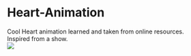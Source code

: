 # Heart-Animation

Cool Heart animation learned and taken from online resources. <br>
Inspired from a show. 
<br>
<img src="./Assets/Heart.gif">
